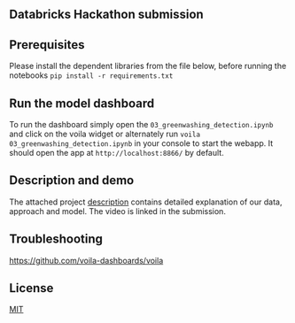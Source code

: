 ## Databricks Hackathon submission


## Prerequisites
Please install the dependent libraries from the file below, before running the notebooks 
`pip install -r requirements.txt`

## Run the model dashboard
To run the dashboard simply open the `03_greenwashing_detection.ipynb` and click on the voila widget  or alternately run  `voila 03_greenwashing_detection.ipynb` in your console to start the webapp. It should open the app at `http://localhost:8866/` by default. 

## Description and demo
The attached project [description](./description.md) contains detailed explanation of our data, approach and model. The video is linked in the submission. 

## Troubleshooting
https://github.com/voila-dashboards/voila 

## License
[MIT ](./LICENSE)
